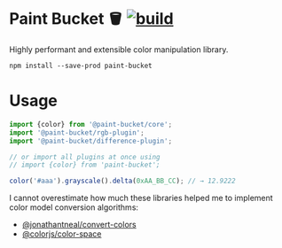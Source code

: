 # Paint Bucket 🪣 [![build](https://github.com/smikhalevski/paint-bucket/actions/workflows/master.yml/badge.svg?branch=master&event=push)](https://github.com/smikhalevski/paint-bucket/actions/workflows/master.yml)

Highly performant and extensible color manipulation library.

```shell
npm install --save-prod paint-bucket
```

# Usage

```ts
import {color} from '@paint-bucket/core';
import '@paint-bucket/rgb-plugin';
import '@paint-bucket/difference-plugin';

// or import all plugins at once using
// import {color} from 'paint-bucket';

color('#aaa').grayscale().delta(0xAA_BB_CC); // → 12.9222
```

I cannot overestimate how much these libraries helped me to implement color model conversion algorithms:

- [@jonathantneal/convert-colors](https://github.com/jonathantneal/convert-colors)
- [@colorjs/color-space](https://github.com/colorjs/color-space)

